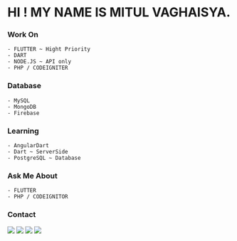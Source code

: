 # HI ! MY NAME IS MITUL VAGHAISYA. 



### Work On
```
- FLUTTER ~ Hight Priority
- DART
- NODE.JS ~ API only
- PHP / CODEIGNITER
```
### Database
```
- MySQL
- MongoDB
- Firebase
```
### Learning
```
- AngularDart
- Dart ~ ServerSide
- PostgreSQL ~ Database
```
### Ask Me About
```
- FLUTTER
- PHP / CODEIGNITOR
```

### Contact

<img src="http://img.shields.io/badge/Gmail-mr.vaghasiya197@gmail.com-red?style=for-the-badge&logo=Gmail">
<img src="http://img.shields.io/badge/Twitter-@__MR__0100-red?style=for-the-badge&logo=Twitter">
<img src="http://img.shields.io/badge/Instagram-mr__vaghasiya__0100-red?style=for-the-badge&logo=Instagram">




<img src="https://github-readme-stats.vercel.app/api?username=MR0100&&show_icons=true&title_color=fff&icon_color=bb2acf&text_color=daf7dc&bg_color=151515" />
